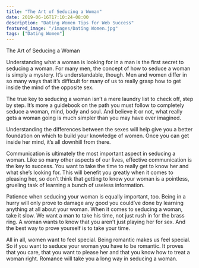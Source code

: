 ```yaml
---
title: "The Art of Seducing a Woman"
date: 2019-06-16T17:10:24-08:00
description: "Dating Women Tips for Web Success"
featured_image: "/images/Dating Women.jpg"
tags: ["Dating Women"]
---
```


The Art of Seducing a Woman


Understanding what a woman is looking for in a man is the first secret to seducing a woman. For many men, the concept of how to seduce a woman is simply a mystery. It’s understandable, though. Men and women differ in so many ways that it’s difficult for many of us to really grasp how to get inside the mind of the opposite sex.

The true key to seducing a woman isn’t a mere laundry list to check off, step by step. It’s more a guidebook on the path you must follow to completely seduce a woman, mind, body and soul. And believe it or not, what really gets a woman going is much simpler than you may have ever imagined. 

Understanding the differences between the sexes will help give you a better foundation on which to build your knowledge of women. Once you can get inside her mind, it’s all downhill from there.

Communication is ultimately the most important aspect in seducing a woman. Like so many other aspects of our lives, effective communication is the key to success. You want to take the time to really get to know her and what she’s looking for. This will benefit you greatly when it comes to pleasing her, so don’t think that getting to know your woman is a pointless, grueling task of learning a bunch of useless information.

Patience when seducing your woman is equally important, too. Being in a hurry will only prove to damage any good you could’ve done by learning anything at all about your woman. When it comes to seducing a woman, take it slow. We want a man to take his time, not just rush in for the brass ring. A woman wants to know that you aren’t just playing her for sex. And the best way to prove yourself is to take your time.

All in all, women want to feel special. Being romantic makes us feel special. So if you want to seduce your woman you have to be romantic. It proves that you care, that you want to please her and that you know how to treat a woman right. Romance will take you a long way in seducing a woman. 


